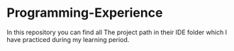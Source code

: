 # Programming-Experience

In this repository you can find all The project path in their IDE folder which I have practiced during my learning period.
